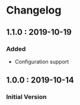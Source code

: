 # Changelog

## 1.1.0 : 2019-10-19

### Added

* Configuration support

## 1.0.0 : 2019-10-14

### Initial Version

